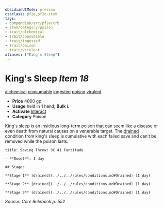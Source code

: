 ```yaml
---
obsidianUIMode: preview
cssclass: pf2e,pf2e-item
tags:
- compendium/src/pf2e/crb
- item/category/poison
- trait/alchemical
- trait/consumable
- trait/ingested
- trait/poison
- trait/virulent
aliases: ["King's Sleep"]
---
```

# King's Sleep *Item 18*  
[alchemical](../../../rules/traits/alchemical.md)  [consumable](../../../rules/traits/consumable.md)  [ingested](../../../rules/traits/ingested.md)  [poison](../../../rules/traits/poison.md)  [virulent](../../../rules/traits/virulent.md)  

- **Price** 4000 gp
- **Usage** held in 1 hand; **Bulk** L
- **Activate** [Interact](../../../rules/actions/interact.md)
- **Category** Poison

King's sleep is an insidious long-term poison that can seem like a disease or even death from natural causes on a venerable target. The [drained](../../../rules/conditions.md#Drained) condition from king's sleep is cumulative with each failed save and can't be removed while the poison lasts.

```ad-inline-affliction
title: Saving Throw: DC 41 Fortitude

- **Onset**: 1 day

## Stages

**Stage 1** [drained](../../../rules/conditions.md#Drained) (1 day)

**Stage 2** [drained](../../../rules/conditions.md#Drained) (1 day)

**Stage 3** [drained](../../../rules/conditions.md#Drained) (1 day)
```

*Source: Core Rulebook p. 552*
